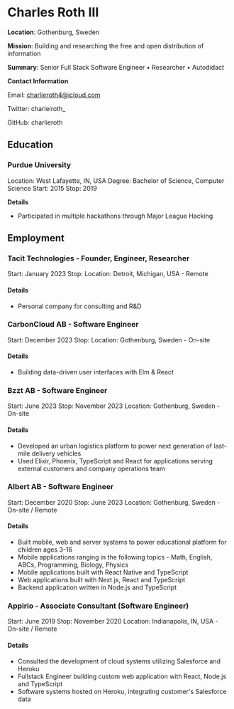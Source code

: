 # Charles Roth III

**Location**: Gothenburg, Sweden

**Mission**: Building and researching the free and open distribution of information

**Summary**: Senior Full Stack Software Engineer • Researcher • Autodidact

**Contact Information**

Email: charlieroth4@icloud.com

Twitter: charleiroth_

GitHub: charlieroth

## Education

### Purdue University

Location: West Lafayette, IN, USA
Degree: Bachelor of Science, Computer Science
Start: 2015
Stop: 2019

**Details**

- Participated in multiple hackathons through Major League Hacking

## Employment

### Tacit Technologies - Founder, Engineer, Researcher

Start: January 2023
Stop: 
Location: Detroit, Michigan, USA - Remote

#### Details

- Personal company for consulting and R&D

### CarbonCloud AB - Software Engineer

Start: December 2023
Stop: 
Location: Gothenburg, Sweden - On-site

#### Details

- Building data-driven user interfaces with Elm & React

### Bzzt AB - Software Engineer

Start: June 2023
Stop: November 2023
Location: Gothenburg, Sweden - On-site

#### Details

- Developed an urban logistics platform to power next generation of last-mile delivery vehicles
- Used Elixir, Phoenix, TypeScript and React for applications serving external customers and company operations team

### Albert AB - Software Engineer

Start: December 2020
Stop: June 2023
Location: Gothenburg, Sweden - On-site / Remote

#### Details

- Built mobile, web and server systems to power educational platform for children ages 3-16
- Mobile applications ranging in the following topics - Math, English, ABCs, Programming, Biology, Physics
- Mobile applications built with React Native and TypeScript
- Web applications built with Next.js, React and TypeScript
- Backend application written in Node.js and TypeScript

### Appirio - Associate Consultant (Software Engineer)

Start: June 2019
Stop: November 2020
Location: Indianapolis, IN, USA - On-site / Remote

#### Details

- Consulted the development of cloud systems utilizing Salesforce and Heroku
- Fullstack Engineer building custom web application with React, Node.js and TypeScript
- Software systems hosted on Heroku, integrating customer's Salesforce data

